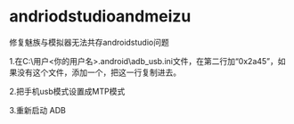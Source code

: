 # andriodstudioandmeizu
修复魅族与模拟器无法共存androidstudio问题

1.在C:\用户\<你的用户名>\.android\adb_usb.ini文件，在第二行加“0x2a45”，如果没有这个文件，添加一个，把这一行复制进去。

2.把手机usb模式设置成MTP模式

3.重新启动 ADB
